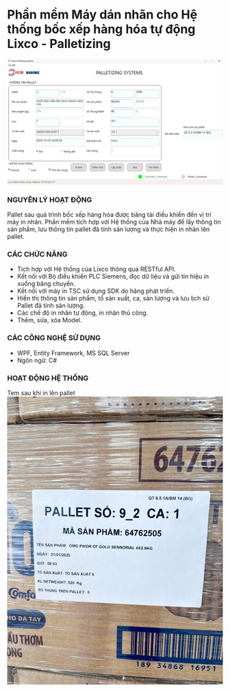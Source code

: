 # Phần mềm Máy dán nhãn cho Hệ thống bốc xếp hàng hóa tự động Lixco - Palletizing
![Palletizing System](/assets/palletizing-system.jpg)
### NGUYÊN LÝ HOẠT ĐỘNG
Pallet sau quá trình bốc xếp hàng hóa được băng tải điều khiển đến vị trí máy in nhãn. Phần mềm tích hợp với Hệ thống của Nhà máy để lấy thông tin sản phẩm, lưu thông tin pallet đã tính sản lượng và thực hiện in nhãn lên pallet. 
### CÁC CHỨC NĂNG
- Tích hợp với Hệ thống của Lixco thông qua RESTful API.
- Kết nối với Bộ điều khiển PLC Siemens, đọc dữ liệu và gửi tín hiệu in xuống băng chuyền.
- Kết nối với máy in TSC sử dụng SDK do hãng phát triển.
- Hiển thị thông tin sản phẩm, tổ sản xuất, ca, sản lượng và lưu lịch sử Pallet đã tính sản lượng.
- Các chế độ in nhãn tự động, in nhãn thủ công.
- Thêm, sửa, xóa Model.
### CÁC CÔNG NGHỆ SỬ DỤNG
- WPF, Entity Framework, MS SQL Server
- Ngôn ngữ: C#
### HOẠT ĐỘNG HỆ THỐNG
Tem sau khi in lên pallet
![Palletizing System](/assets/lixco.jpg)

